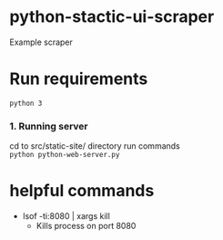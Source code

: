 # python-stactic-ui-scraper
Example scraper

# Run requirements
    python 3 

### 1. Running server
cd to src/static-site/ directory run commands <br>
`python python-web-server.py`

# helpful commands
 - lsof -ti:8080 | xargs kill
    - Kills process on port 8080